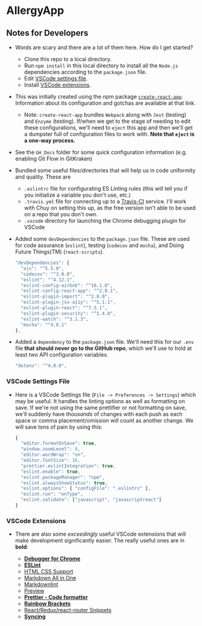 # AllergyApp

## Notes for Developers

* Words are scary and there are a lot of them here. How do I get started?

  * Clone this repo to a local directory.
  * Run `npm install` in this local directory to install all the `Node.js`
    dependencies according to the `package.json` file.
  * Edit [VSCode settings file](#vscode-settings-file).
  * Install [VSCode extensions](#vscode-extensions).

* This was initially created using the npm package
  [`create-react-app`](https://github.com/facebookincubator/create-react-app).
  Information about its configuration and gotchas are available at that link.

  * Note: `create-react-app` bundles `Webpack` along with `Jest` (testing) and
    `Enzyme` (testing). If/when we get to the stage of needing to edit these
    configurations, we'll need to `eject` this app and then we'll get a dumpster
    full of configuration files to work with. **Note that `eject` is a one-way
    process.**

* See the `GH_Docs` folder for some quick configuration information (e.g.
  enabling Git Flow in GitKraken)

* Bundled some useful files/directories that will help us in code uniformity and
  quality. These are

  * `.eslintrc` file for configurating ES Linting rules (this will tell you if
    you initialize a variable you don't use, etc.)
  * `.travis.yml` file for connecting up to a
    [Travis-CI](https://travis-ci.org/) service. I'll work with Chuy on setting
    this up, as the free version isn't able to be used on a repo that you don't
    own.
  * `.vscode` directory for launching the Chrome debugging plugin for VSCode

* Added some `devDependencies` to the `package.json` file. These are used for
  code assurance (`eslint`), testing (`codecov` and `mocha`), and Doing Future
  Things(TM) (`react-scripts`).

  ```js
  "devDependencies": {
    "ajv": "^5.5.0",
    "codecov": "^3.0.0",
    "eslint": "^4.12.1",
    "eslint-config-airbnb": "^16.1.0",
    "eslint-config-react-app": "^2.0.1",
    "eslint-plugin-import": "^2.8.0",
    "eslint-plugin-jsx-a11y": "^5.1.1",
    "eslint-plugin-react": "^7.5.1",
    "eslint-plugin-security": "^1.4.0",
    "eslint-watch": "^3.1.3",
    "mocha": "^4.0.1"
  },
  ```

* Added a `dependency` to the `package.json` file. We'll need this for our
  `.env` file **that should never go to the GitHub repo**, which we'll use to
  hold at least two API configuration variables.
  ```js
  "dotenv": "^4.0.0",
  ```

### VSCode Settings File

* Here is a VSCode Settings file (`File -> Preferences -> Settings`) which may
  be useful. It handles the linting options as well as formatting on save. If
  we're not using the same prettifier or not formatting on save, we'll suddenly
  have _thousands_ of changes with each push as each space or comma
  placement/omission will count as another change. We will save tons of pain by
  using this:

  ```js
  {
    "editor.formatOnSave": true,
    "window.zoomLevel": 0,
    "editor.wordWrap": "on",
    "editor.fontSize": 16,
    "prettier.eslintIntegration": true,
    "eslint.enable": true,
    "eslint.packageManager": "npm",
    "eslint.alwaysShowStatus": true,
    "eslint.options": { "configFile": ".eslintrc" },
    "eslint.run": "onType",
    "eslint.validate": ["javascript", "javascriptreact"]
  }
  ```

### VSCode Extensions

* There are also some _exceedingly_ useful VSCode extensions that will make
  development significantly easier. The really useful ones are in **bold**:

  * [**Debugger for Chrome**](https://marketplace.visualstudio.com/items?itemName=msjsdiag.debugger-for-chrome)
  * [**ESLint**](https://marketplace.visualstudio.com/items?itemName=dbaeumer.vscode-eslint)
  * [HTML CSS Support](https://marketplace.visualstudio.com/items?itemName=ecmel.vscode-html-css)
  * [Markdown All in One](https://marketplace.visualstudio.com/items?itemName=yzhang.markdown-all-in-one)
  * [Markdownlint](https://marketplace.visualstudio.com/items?itemName=DavidAnson.vscode-markdownlint)
  * [Preview](https://marketplace.visualstudio.com/items?itemName=searKing.preview-vscode)
  * [**Prettier - Code formatter**](https://marketplace.visualstudio.com/items?itemName=esbenp.prettier-vscode)
  * [**Rainbow Brackets**](https://marketplace.visualstudio.com/items?itemName=2gua.rainbow-brackets)
  * [React/Redux/react-router Snippets](https://marketplace.visualstudio.com/items?itemName=discountry.react-redux-react-router-snippets)
  * [**Syncing**](https://marketplace.visualstudio.com/items?itemName=nonoroazoro.syncing)
